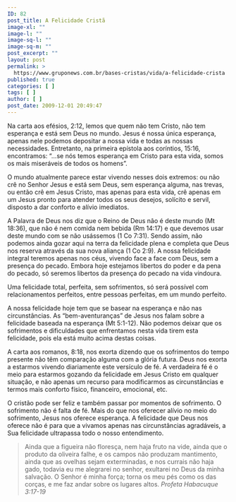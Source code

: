 ```yaml
---
ID: 82
post_title: A Felicidade Cristã
image-xl: ""
image-l: ""
image-sq-l: ""
image-sq-m: ""
post_excerpt: ""
layout: post
permalink: >
  https://www.gruponews.com.br/bases-cristas/vida/a-felicidade-crista
published: true
categories: [ ]
tags: [ ]
author: [ ]
post_date: 2009-12-01 20:49:47
---
```

Na carta aos efésios, 2:12, lemos que quem não tem Cristo, não tem esperança e está sem Deus no mundo. Jesus é nossa única esperança, apenas nele podemos depositar a nossa vida e todas as nossas necessidades. Entretanto, na primeira epístola aos coríntios, 15:16, encontramos: “...se nós temos esperança em Cristo para esta vida, somos os mais miseráveis de todos os homens”.

O mundo atualmente parece estar vivendo nesses dois extremos: ou não crê no Senhor Jesus e está sem Deus, sem esperança alguma, nas trevas, ou então crê em Jesus Cristo, mas apenas para esta vida, crê apenas em um Jesus pronto para atender todos os seus desejos, solícito e servil, disposto a dar conforto e alívio imediatos.

A Palavra de Deus nos diz que o Reino de Deus não é deste mundo (Mt 18:36), que não é nem comida nem bebida (Rm 14:17) e que devemos usar deste mundo com se não usássemos (1 Co 7:31). Sendo assim, não podemos ainda gozar aqui na terra da felicidade plena e completa que Deus nos reserva através da sua nova aliança (1 Co 2:9). A nossa felicidade integral teremos apenas nos céus, vivendo face a face com Deus, sem a presença do pecado. Embora hoje estejamos libertos do poder e da pena do pecado, só seremos libertos da presença do pecado na vida vindoura.

Uma felicidade total, perfeita, sem sofrimentos, só será possível com relacionamentos perfeitos, entre pessoas perfeitas, em um mundo perfeito.

A nossa felicidade hoje tem que se basear na esperança e não nas circunstâncias. As “bem-aventuranças” de Jesus nos falam sobre a felicidade baseada na esperança (Mt 5:1-12). Não podemos deixar que os sofrimentos e dificuldades que enfrentamos nesta vida tirem esta felicidade, pois ela está muito acima destas coisas.

A carta aos romanos, 8:18, nos exorta dizendo que os sofrimentos do tempo presente não têm comparação alguma com a glória futura. Deus nos exorta a estarmos vivendo diariamente este versículo de fé. A verdadeira fé é o meio para estarmos gozando da felicidade em Jesus Cristo em qualquer situação, e não apenas um recurso para modificarmos as circunstâncias e termos mais conforto físico, financeiro, emocional, etc.

O cristão pode ser feliz e também passar por momentos de sofrimento. O sofrimento não é falta de fé. Mais do que nos oferecer alívio no meio do sofrimento, Jesus nos oferece esperança. A felicidade que Deus nos oferece não é para que a vivamos apenas nas circunstâncias agradáveis, a Sua felicidade ultrapassa todo o nosso entendimento.
<blockquote>Ainda que a figueira não floresça, nem haja fruto na vide, ainda que o produto da oliveira falhe, e os campos não produzam mantimento, ainda que as ovelhas sejam exterminadas, e nos currais não haja gado, todavia eu me alegrarei no senhor, exultarei no Deus da minha salvação. O Senhor é minha força; torna os meu pés como os das corças, e me faz andar sobre os lugares altos.
<em>Profeta Habacuque 3:17-19</em></blockquote>